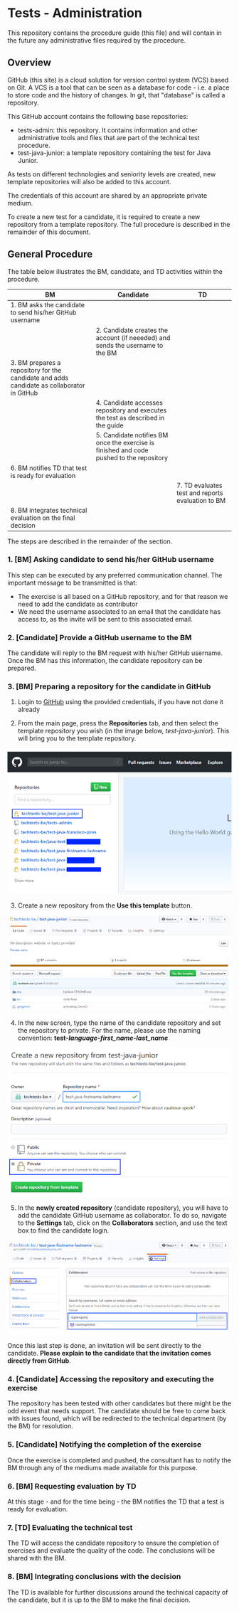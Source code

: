 # Tests - Administration

This repository contains the procedure guide (this file) and will contain in the future any administrative files required by the procedure.

## Overview

GitHub (this site) is a cloud solution for version control system (VCS) based on Git. A VCS is a tool that can be seen as a database for code - i.e. a place to store code and the history of changes. In git, that "database" is called a repository.

This GitHub account contains the following base repositories:
 - tests-admin: this repository. It contains information and other administrative tools and files that are part of the technical test procedure.
 - test-java-junior: a template repository containing the test for Java Junior.

As tests on different technologies and seniority levels are created, new template repositories will also be added to this account.

The credentials of this account are shared by an appropriate private medium.

To create a new test for a candidate, it is required to create a new repository from a template repository. The full procedure is described in the remainder of this document.

## General Procedure

The table below illustrates the BM, candidate, and TD activities within the procedure.

| BM | Candidate | TD |
|----|-----------|----|
| 1. BM asks the candidate to send his/her GitHub username | | |
| | 2. Candidate creates the account (if neeeded) and sends the username to the BM | |
| 3. BM prepares a repository for the candidate and adds candidate as collaborator in GitHub | | |
| | 4. Candidate accesses repository and executes the test as described in the guide | |
| | 5. Candidate notifies BM once the exercise is finished and code pushed to the repository | |
| 6. BM notifies TD that test is ready for evaluation | | |
| | | 7. TD evaluates test and reports evaluation to BM |
| 8. BM integrates technical evaluation on the final decision | | |

The steps are described in the remainder of the section.

### 1. [BM] Asking candidate to send his/her GitHub username

This step can be executed by any preferred communication channel. The important message to be transmitted is that:
 - The exercise is all based on a GitHub repository, and for that reason we need to add the candidate as contributor
 - We need the username associated to an email that the candidate has access to, as the invite will be sent to this associated email.
 
### 2. [Candidate] Provide a GitHub username to the BM

The candidate will reply to the BM request with his/her GitHub username. Once the BM has this information, the candidate repository can be prepared.

### 3. [BM] Preparing a repository for the candidate in GitHub

1. Login to [GitHub](https://www.github.com) using the provided credentials, if you have not done it already

2. From the main page, press the **Repositories** tab, and then select the template repository you wish (in the image below, *test-java-junior*). This will bring you to the template repository.

![Go to template repository](doc/images/01.OpenTemplateRepository.png)

3. Create a new repository from the **Use this template** button.

![Use this template](doc/images/02.CreateRepository.png)

4. In the new screen, type the name of the candidate repository and set the repository to private. For the name, please use the naming convention: **test-*language*-*first_name*-*last_name***

![Configure new repository](doc/images/03.ConfigureRepository.png)

5. In the **newly created repository** (candidate repository), you will have to add the candidate GitHub username as collaborator. To do so, navigate to the **Settings** tab, click on the **Collaborators** section, and use the text box to find the candidate login.

![Add collaborator](doc/images/04.AddCollaborator.png)

Once this last step is done, an invitation will be sent directly to the candidate. __Please explain to the candidate that the invitation comes directly from GitHub__.

### 4. [Candidate] Accessing the repository and executing the exercise

The repository has been tested with other candidates but there might be the odd event that needs support. The candidate should be free to come back with issues found, which will be redirected to the technical department (by the BM) for resolution.

### 5. [Candidate] Notifying the completion of the exercise

Once the exercise is completed and pushed, the consultant has to notify the BM through any of the mediums made available for this purpose.

### 6. [BM] Requesting evaluation by TD

At this stage - and for the time being - the BM notifies the TD that a test is ready for evaluation.

### 7. [TD] Evaluating the technical test

The TD will access the candidate repository to ensure the completion of exercises and evaluate the quality of the code. The conclusions will be shared with the BM.

### 8. [BM] Integrating conclusions with the decision

The TD is available for further discussions around the technical capacity of the candidate, but it is up to the BM to make the final decision.